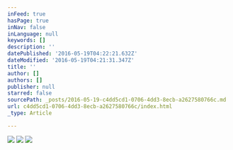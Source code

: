 ```yaml
---
inFeed: true
hasPage: true
inNav: false
inLanguage: null
keywords: []
description: ''
datePublished: '2016-05-19T04:22:21.632Z'
dateModified: '2016-05-19T04:21:31.347Z'
title: ''
author: []
authors: []
publisher: null
starred: false
sourcePath: _posts/2016-05-19-c4dd5cd1-0706-4dd3-8ecb-a2627580766c.md
url: c4dd5cd1-0706-4dd3-8ecb-a2627580766c/index.html
_type: Article

---
```

![](https://the-grid-user-content.s3-us-west-2.amazonaws.com/798da834-8459-43cd-8435-c31567a1580d.jpg)
![](https://the-grid-user-content.s3-us-west-2.amazonaws.com/cf5831c8-ff26-4994-8a8a-eaab246b8e10.jpg)
![](https://the-grid-user-content.s3-us-west-2.amazonaws.com/d484889d-8868-48b7-b859-0b5b0596d68f.jpg)